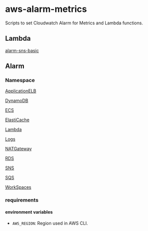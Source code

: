 # aws-alarm-metrics

Scripts to set Cloudwatch Alarm for Metrics and Lambda functions.

## Lambda

[alarm-sns-basic](alarm-sns-basic/README.md)

## Alarm

### Namespace

[ApplicationELB](alb/README.md)

[DynamoDB](dynamodb/README.md)

[ECS](ecs/README.md)

[ElastiCache](elasticache/README.md)

[Lambda](lambda/README.md)

[Logs](logs/README.md)

[NATGateway](natgateway/README.md)

[RDS](rds/README.md)

[SNS](sns/README.md)

[SQS](sqs/README.md)

[WorkSpaces](workspaces/README.md)

### requirements

#### environment variables

-   `AWS_REGION`: Region used in AWS CLI.
